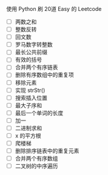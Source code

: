 使用 Python 刷 20道 Easy 的 Leetcode

- [ ] 两数之和  
- [ ] 整数反转  
- [ ] 回文数  
- [ ] 罗马数字转整数  
- [ ] 最长公共前缀  
- [ ] 有效的括号  
- [ ] 合并两个有序链表  
- [ ] 删除有序数组中的重复项  
- [ ] 移除元素  
- [ ] 实现 strStr()  
- [ ] 搜索插入位置  
- [ ] 最大子序和  
- [ ] 最后一个单词的长度  
- [ ] 加一  
- [ ] 二进制求和  
- [ ] x 的平方根  
- [ ] 爬楼梯  
- [ ] 删除排序链表中的重复元素  
- [ ] 合并两个有序数组  
- [ ] 二叉树的中序遍历  